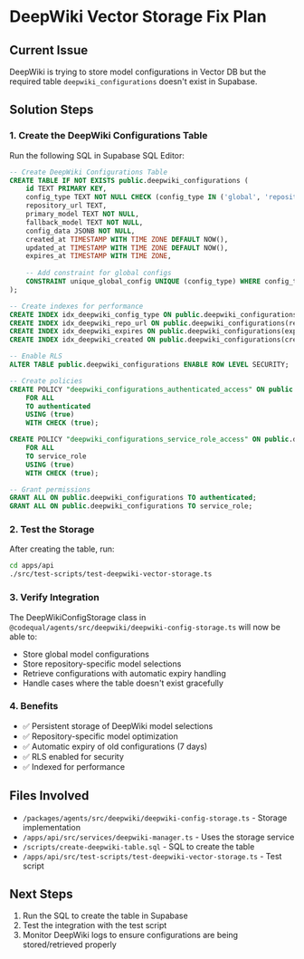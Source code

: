 # DeepWiki Vector Storage Fix Plan

## Current Issue
DeepWiki is trying to store model configurations in Vector DB but the required table `deepwiki_configurations` doesn't exist in Supabase.

## Solution Steps

### 1. Create the DeepWiki Configurations Table
Run the following SQL in Supabase SQL Editor:

```sql
-- Create DeepWiki Configurations Table
CREATE TABLE IF NOT EXISTS public.deepwiki_configurations (
    id TEXT PRIMARY KEY,
    config_type TEXT NOT NULL CHECK (config_type IN ('global', 'repository')),
    repository_url TEXT,
    primary_model TEXT NOT NULL,
    fallback_model TEXT NOT NULL,
    config_data JSONB NOT NULL,
    created_at TIMESTAMP WITH TIME ZONE DEFAULT NOW(),
    updated_at TIMESTAMP WITH TIME ZONE DEFAULT NOW(),
    expires_at TIMESTAMP WITH TIME ZONE,
    
    -- Add constraint for global configs
    CONSTRAINT unique_global_config UNIQUE (config_type) WHERE config_type = 'global'
);

-- Create indexes for performance
CREATE INDEX idx_deepwiki_config_type ON public.deepwiki_configurations(config_type);
CREATE INDEX idx_deepwiki_repo_url ON public.deepwiki_configurations(repository_url) WHERE repository_url IS NOT NULL;
CREATE INDEX idx_deepwiki_expires ON public.deepwiki_configurations(expires_at) WHERE expires_at IS NOT NULL;
CREATE INDEX idx_deepwiki_created ON public.deepwiki_configurations(created_at DESC);

-- Enable RLS
ALTER TABLE public.deepwiki_configurations ENABLE ROW LEVEL SECURITY;

-- Create policies
CREATE POLICY "deepwiki_configurations_authenticated_access" ON public.deepwiki_configurations
    FOR ALL 
    TO authenticated
    USING (true)
    WITH CHECK (true);

CREATE POLICY "deepwiki_configurations_service_role_access" ON public.deepwiki_configurations
    FOR ALL 
    TO service_role
    USING (true)
    WITH CHECK (true);

-- Grant permissions
GRANT ALL ON public.deepwiki_configurations TO authenticated;
GRANT ALL ON public.deepwiki_configurations TO service_role;
```

### 2. Test the Storage
After creating the table, run:
```bash
cd apps/api
./src/test-scripts/test-deepwiki-vector-storage.ts
```

### 3. Verify Integration
The DeepWikiConfigStorage class in `@codequal/agents/src/deepwiki/deepwiki-config-storage.ts` will now be able to:
- Store global model configurations
- Store repository-specific model selections
- Retrieve configurations with automatic expiry handling
- Handle cases where the table doesn't exist gracefully

### 4. Benefits
- ✅ Persistent storage of DeepWiki model selections
- ✅ Repository-specific model optimization
- ✅ Automatic expiry of old configurations (7 days)
- ✅ RLS enabled for security
- ✅ Indexed for performance

## Files Involved
- `/packages/agents/src/deepwiki/deepwiki-config-storage.ts` - Storage implementation
- `/apps/api/src/services/deepwiki-manager.ts` - Uses the storage service
- `/scripts/create-deepwiki-table.sql` - SQL to create the table
- `/apps/api/src/test-scripts/test-deepwiki-vector-storage.ts` - Test script

## Next Steps
1. Run the SQL to create the table in Supabase
2. Test the integration with the test script
3. Monitor DeepWiki logs to ensure configurations are being stored/retrieved properly